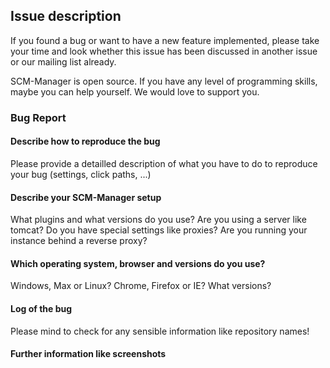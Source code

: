 ## Issue description

If you found a bug or want to have a new feature implemented, please take your time and look whether this issue has been discussed in another issue or our mailing list already.

SCM-Manager is open source. If you have any level of programming skills, maybe you can help yourself. We would love to support you.

### Bug Report

#### Describe how to reproduce the bug

Please provide a detailled description of what you have to do to reproduce your bug (settings, click paths, ...)

#### Describe your SCM-Manager setup

What plugins and what versions do you use? Are you using a server like tomcat? Do you have special settings like proxies? Are you running your instance behind a reverse proxy?

#### Which operating system, browser and versions do you use?

Windows, Max or Linux? Chrome, Firefox or IE? What versions?

#### Log of the bug

Please mind to check for any sensible information like repository names!

#### Further information like screenshots
